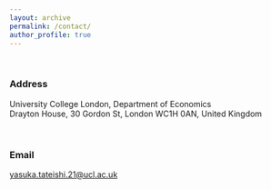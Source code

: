 ```yaml
---
layout: archive
permalink: /contact/
author_profile: true
---
```



<br />

### Address

University College London, Department of Economics <br />
Drayton House, 30 Gordon St, London WC1H 0AN, United Kingdom

<br />

### Email
yasuka.tateishi.21@ucl.ac.uk
